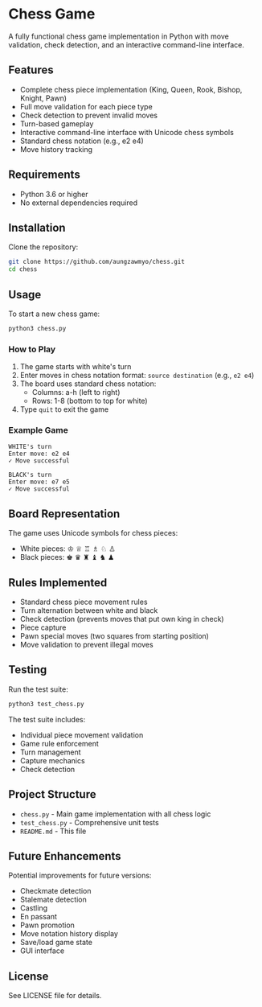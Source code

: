 # Chess Game

A fully functional chess game implementation in Python with move validation, check detection, and an interactive command-line interface.

## Features

- Complete chess piece implementation (King, Queen, Rook, Bishop, Knight, Pawn)
- Full move validation for each piece type
- Check detection to prevent invalid moves
- Turn-based gameplay
- Interactive command-line interface with Unicode chess symbols
- Standard chess notation (e.g., e2 e4)
- Move history tracking

## Requirements

- Python 3.6 or higher
- No external dependencies required

## Installation

Clone the repository:
```bash
git clone https://github.com/aungzawmyo/chess.git
cd chess
```

## Usage

To start a new chess game:

```bash
python3 chess.py
```

### How to Play

1. The game starts with white's turn
2. Enter moves in chess notation format: `source destination` (e.g., `e2 e4`)
3. The board uses standard chess notation:
   - Columns: a-h (left to right)
   - Rows: 1-8 (bottom to top for white)
4. Type `quit` to exit the game

### Example Game

```
WHITE's turn
Enter move: e2 e4
✓ Move successful

BLACK's turn
Enter move: e7 e5
✓ Move successful
```

## Board Representation

The game uses Unicode symbols for chess pieces:
- White pieces: ♔ ♕ ♖ ♗ ♘ ♙
- Black pieces: ♚ ♛ ♜ ♝ ♞ ♟

## Rules Implemented

- Standard chess piece movement rules
- Turn alternation between white and black
- Check detection (prevents moves that put own king in check)
- Piece capture
- Pawn special moves (two squares from starting position)
- Move validation to prevent illegal moves

## Testing

Run the test suite:

```bash
python3 test_chess.py
```

The test suite includes:
- Individual piece movement validation
- Game rule enforcement
- Turn management
- Capture mechanics
- Check detection

## Project Structure

- `chess.py` - Main game implementation with all chess logic
- `test_chess.py` - Comprehensive unit tests
- `README.md` - This file

## Future Enhancements

Potential improvements for future versions:
- Checkmate detection
- Stalemate detection
- Castling
- En passant
- Pawn promotion
- Move notation history display
- Save/load game state
- GUI interface

## License

See LICENSE file for details.

